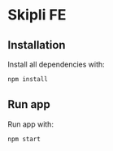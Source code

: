 # Skipli FE

## Installation

Install all dependencies with:

```bash
npm install
```

## Run app

Run app with:

```bash
npm start
```
